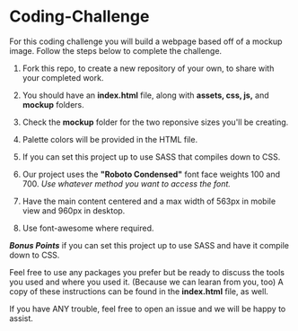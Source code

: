 # Coding-Challenge

For this coding challenge you will build a webpage based off of a mockup image.
Follow the steps below to complete the challenge.

1. Fork this repo, to create a new repository of your own, to share with your completed work.

2. You should have an **index.html** file, along with **assets, css, js,** and **mockup** folders.

3. Check the **mockup** folder for the two reponsive sizes you'll be creating.

4. Palette colors will be provided in the HTML file.

5. If you can set this project up to use SASS that compiles down to CSS.

6. Our project uses the **"Roboto Condensed"** font face weights 100 and 700. _Use whatever method you want to access the font._

7. Have the main content centered and a max width of 563px in mobile view and 960px in desktop.

8. Use font-awesome where required.

**_Bonus Points_** if you can set this project up to use SASS and have it compile down to CSS.

Feel free to use any packages you prefer but be ready to discuss the tools you used and where you used it. (Because we can learan from you, too)
A copy of these instructions can be found in the **index.html** file, as well.

If you have ANY trouble, feel free to open an issue and we will be happy to assist.

